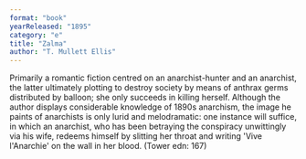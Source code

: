```yaml
---
format: "book"
yearReleased: "1895"
category: "e"
title: "Zalma"
author: "T. Mullett Ellis"
---
```

Primarily a romantic fiction centred on an  anarchist-hunter and an anarchist, the latter ultimately plotting to destroy  society by means of anthrax germs distributed by balloon; she only succeeds in  killing herself. Although the author displays considerable knowledge of 1890s  anarchism, the image he paints of anarchists is only lurid and melodramatic: one  instance will suffice, in which an anarchist, who has been betraying the  conspiracy unwittingly via his wife, redeems himself by slitting her throat and  writing 'Vive l'Anarchie' on the wall in her blood. (Tower edn: 167)
 